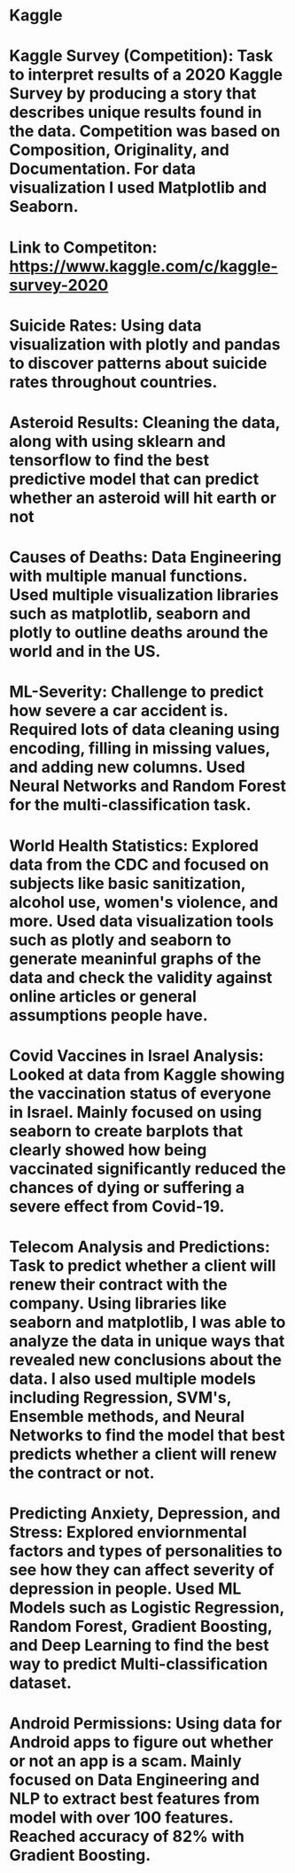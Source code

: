 # Kaggle

# Kaggle Survey (Competition): Task to interpret results of a 2020 Kaggle Survey by producing a story that describes unique results found in the data. Competition was based on Composition, Originality, and Documentation. For data visualization I used Matplotlib and Seaborn.
# Link to Competiton: https://www.kaggle.com/c/kaggle-survey-2020

# Suicide Rates: Using data visualization with plotly and pandas to discover patterns about suicide rates throughout countries.

# Asteroid Results: Cleaning the data, along with using sklearn and tensorflow to find the best predictive model that can predict whether an asteroid will hit earth or not

# Causes of Deaths: Data Engineering with multiple manual functions. Used multiple visualization libraries such as matplotlib, seaborn and plotly to outline deaths around the world and in the US.

# ML-Severity: Challenge to predict how severe a car accident is. Required lots of data cleaning using encoding, filling in missing values, and adding new columns. Used Neural Networks and Random Forest for the multi-classification task.

# World Health Statistics: Explored data from the CDC and focused on subjects like basic sanitization, alcohol use, women's violence, and more. Used data visualization tools such as plotly and seaborn to generate meaninful graphs of the data and check the validity against online articles or general assumptions people have.

# Covid Vaccines in Israel Analysis: Looked at data from Kaggle showing the vaccination status of everyone in Israel. Mainly focused on using seaborn to create barplots that clearly showed how being vaccinated significantly reduced the chances of dying or suffering a severe effect from Covid-19.

# Telecom Analysis and Predictions: Task to predict whether a client will renew their contract with the company. Using libraries like seaborn and matplotlib, I was able to analyze the data in unique ways that revealed new conclusions about the data. I also used multiple models including Regression, SVM's, Ensemble methods, and Neural Networks to find the model that best predicts whether a client will renew the contract or not.

# Predicting Anxiety, Depression, and Stress: Explored enviornmental factors and types of personalities to see how they can affect severity of depression in people. Used ML Models such as Logistic Regression, Random Forest, Gradient Boosting, and Deep Learning to find the best way to predict Multi-classification dataset.

# Android Permissions: Using data for Android apps to figure out whether or not an app is a scam. Mainly focused on Data Engineering and NLP to extract best features from model with over 100 features. Reached accuracy of 82% with Gradient Boosting.
